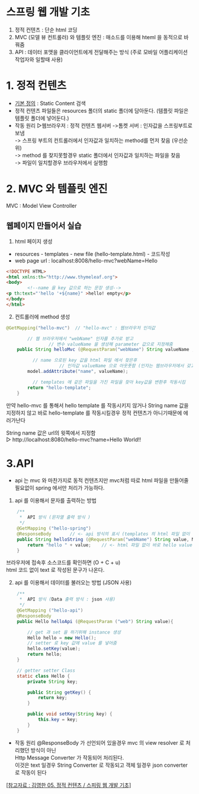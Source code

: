 # 스프링 웹 개발 기초
1. 정적 컨텐츠 : 단순 html 코딩
2. MVC (모델 뷰 컨트롤러) 와 템플릿 엔진 : 매소드를 이용해 hteml 을 동적으로 바꿔줌
3. API : 데이터 포맷을 클라이언트에게 전달해주는 방식 (주로 모바일 어플리케이션 작업자와 일할때 사용)
  
  
# 1. 정적 컨텐츠
* [기본 정의](https://docs.spring.io/spring-boot/docs/2.7.6/reference/html/web.html#web.servlet.spring-mvc.template-engines) : Static Content 검색  
* 정적 컨텐츠 파일들은 resources 폴더의 static 폴더에 담아둔다. (템플릿 파일은 템플릿 폴더에 넣어둔다.)  
* 작동 원리
  ▷웹브라우저 : 정적 컨텐츠 웹서버 ->톰켓 서버 : 인자값을 스프링부트로 보냄  
  -> 스프링 부트의 컨트롤러에서 인자값과 일치하는 method를 먼저 찾음 (우선순위)  
  -> method 를 찾지못할경우 static 폴더에서 인자값과 일치하는 파일을 찾음  
  -> 파일이 일치할경우 브라우저에서 실행함  
  
# 2. MVC 와 템플릿 엔진
MVC : Model View Controller  

## 웹페이지 만들어서 실습
1. html 페이지 생성
  * resources - templates - new file (hello-template.html) - 코드작성
  * web page url : localhost:8008/hello-mvc?webName=Hello
```html
<!DOCTYPE HTML>
<html xmlns:th="http://www.thymeleaf.org">
<body>
        <!--name 을 key 값으로 하는 문장 생성-->
<p th:text="'hello '+${name}" >hello! empty</p>
</body>
</html>
```  
  
  
2. 컨트롤러에 method 생성
  
```java
@GetMapping("hello-mvc")  // "hello-mvc" : 웹브라우저 인자값

        // 웹 브라우저에서 "webName" 인자를 추가로 받고
				// 변수 valueName 을 생성해 parameter 값으로 지정해줌
    public String helloMvc (@RequestParam("webName") String valueName , Model model){

          // name 으로된 key 값을 html 파일 에서 찾은후
					// 인자값 valueName 으로 아웃풋함 (인자는 웹브라우저에서 갖고온 값임)
        model.addAttribute("name", valueName);

          // templates 에 같은 파일을 가진 파일을 찾아 key값을 변환후 작동시킴
        return "hello-template";
    }
```
만약 hello-mvc 를 통해서 hello template 를 작동시키지 않거나 String name 값을 지정하지 않고 
바로 hello-template 를 작동시킬경우 정적 컨텐츠가 아니기때문에 에러가난다  
  
String name 값은 url의 윗쪽에서 지정함  
  ▷ http://localhost:8080/hello-mvc?name=Hello World!!
  
  
# 3.API
* api 는 mvc 와 마찬가지로 동적 컨텐츠지만 mvc처럼 따로 html 파일을 만들어줄 필요없이 spring 에서만 처리가 가능하다.
  
1. api 를 이용해서 문자를 출력하는 방법
```java
    /**
     *  API 방식 (문자열 출력 방식 )
     */
    @GetMapping ("hello-spring")
    @ResponseBody       // <- api 방식의 표시 (templates 의 html 파일 없이 바로 web에 출력됨)
    public String helloString (@RequestParam("webName") String value, Model model){
        return "hello " + value;    // <- html 파일 없이 바로 hello value 를 사이트에 출력함
    }
```
브라우저에 접속후 소스코드를 확인하면 (O + C + u)  
html 코드 없이 text 로 작성된 문구가 나온다.  
  
2. api 를 이용해서 데이터를 불러오는 방법 (JSON 사용)
```java
    /**
     *  API 방식 (Data 출력 방식 : json 사용)
     */
    @GetMapping ("hello-api")
    @ResponseBody
    public Hello helloApi (@RequestParam ("web") String value){

        // get 과 set 을 하기위해 instance 생성
        Hello hello = new Hello();
        // setter 로 key 값에 value 를 넣어줌
        hello.setKey(value);
        return hello;
    }

    // getter setter Class
    static class Hello {
        private String key;

        public String getKey() {
            return key;
        }

        public void setKey(String key) {
            this.key = key;
        }
    }
```
  
* 작동 원리
@ResponseBody 가 선언되어 있을경우 mvc 의 view resolver 로 처리했던 방식이 아닌  
Http Message Converter 가 작동되어 처리된다.  
이것은 text 일경우 String Converter 로 작동되고
객체 일경우 json converter 로 작동이 된다
  
  
[ [참고자료 : 김영한 05. 정적 컨텐츠 / 스피링 웹 개발 기초] ](https://www.youtube.com/watch?v=yZVTnaudGXk&list=PLumVmq_uRGHgBrimIp2-7MCnoPUskVMnd&index=6)
